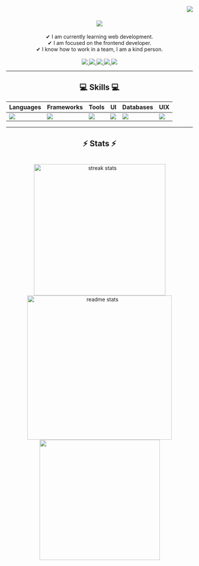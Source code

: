 <img align="right" src="https://visitor-badge.laobi.icu/badge?page_id=Niico4.Niico4" />

<h1 align="center">
    <img src="https://readme-typing-svg.herokuapp.com/?font=Righteous&size=35&center=true&vCenter=true&width=500&height=70&duration=4000&lines=Hi+There!;+I'm+Nicolas+Garzon;+I'm+Frontend+Developer;+And;+Freelancer" />
</h1>
<div align="center">
  ✔ I am currently learning web development.<br/>
  ✔ I am focused on the frontend developer.<br/>
  ✔ I know how to work in a team, I am a kind person.<br/>
</div> <br/>
<div align="center"> 
  <a href="mailto:nicogarzon131@gmail.com">
    <img src="https://img.shields.io/badge/Gmail-008000.svg?&logo=gmail&logoColor=white" />
  </a>
  <a href="https://linkedin.com/in/nicolasgarzon131" >
    <img src="https://img.shields.io/badge/LinkedIn-%230077B5.svg?logo=linkedin&logoColor=white"  />
  </a>
  <a href="https://portfolio-nicolas-garzon.netlify.app/" >
     <img src="https://img.shields.io/badge/Portfolio-FF5722.svg?&logo=todoist&logoColor=white"  />
  </a>
  <a href="https://instagram.com/niico.iwnl" >
     <img src="https://img.shields.io/badge/Instagram-%23E4405F.svg?logo=Instagram&logoColor=white"  />
  </a>
    <a href="https://twitter.com/Niico4_" >
     <img src="https://img.shields.io/badge/Twitter-%231DA1F2.svg?logo=Twitter&logoColor=white"  />
  </a>
</div>

<hr/>

<h2 align="center">💻 Skills 💻</h2>

| **Languages** | **Frameworks** | **Tools** | **UI** | **Databases** | **UIX** |
|---------------|----------------|-----------|--------|---------------|---------|
| <img src="https://skillicons.dev/icons?i=html,css,js,ts,dart" /> | <img src="https://skillicons.dev/icons?i=angular,nextjs,react,flutter" /> | <img src="https://skillicons.dev/icons?i=netlify,vite" /> | <img src="https://skillicons.dev/icons?i=redux,styledcomponents,tailwind,materialui" /> | <img src="https://skillicons.dev/icons?i=mongodb,mysql" /> | <img src="https://skillicons.dev/icons?i=ai,ps,figma" /> |`

<hr/>

<h2 align="center">⚡ Stats ⚡</h2>
<br>
<div align="center">
  <img width=355 src="https://github-readme-stats.vercel.app/api?username=Niico4&theme=react&rank_icon=github&hide_border=true&border_radius=10" alt="streak stats"/>
  <img width=390 src="https://github-readme-streak-stats.herokuapp.com/?user=Niico4&theme=react&hide_border=true&border_radius=10" alt="readme stats" />
  <img width=325 align="center" src="https://github-readme-stats.vercel.app/api/top-langs/?username=Niico4&theme=react&hide_border=true&border_radius=10&include_all_commits=false&count_private=false&layout=compact" />
</div>
